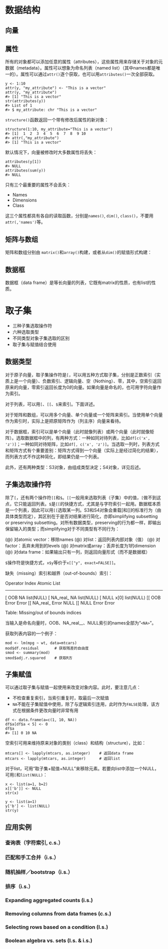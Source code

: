 # 数据结构

## 向量


## 属性

所有的对象都可以添加任意的属性（attributes），这些属性用来存储关于对象的元数据（metadata）。属性可以想象为命名列表（named list）（其中names都是唯一的）。属性可以通过``attr()``逐个获取，也可以用``attributes()``一次全部获取。

	y <- 1:10
	attr(y, "my_attribute") <- "This is a vector"
	attr(y, "my_attribute")
	#> [1] "This is a vector"
	str(attributes(y))
	#> List of 1
	#> $ my_attribute: chr "This is a vector"

``structure()``函数返回一个带有修改后属性的新对象：

	structure(1:10, my_attribute="This is a vector")
	#> [1]  1  2  3  4  5  6  7  8  9 10
	#> attr(,"my_attribute")
	#> [1] "This is a vector"

默认情况下，向量被修改时大多数属性将丢失：
	
	attributes(y[1])
	#> NULL
	attributes(sum(y))
	#> NULL

只有三个最重要的属性不会丢失：

- Names
- Dimensions
- Class

这三个属性都具有各自的读取函数，分别是``names()``, ``dim()``, ``class()``，不要用``attr(,'names')``等。

## 矩阵与数组
矩阵和数组分别由 ``matrix()``和``array()``构建，或者从``dim()``的赋值形式构建：
	
	

## 数据框
数据框（data frame）是等长向量的列表，它既有matrix的性质，也有list的性质。

# 取子集

- 三种子集选取操作符
- 六种选取类型
- 不同类型对象子集选取的区别
- 取子集与赋值结合使用

## 数据类型
对于原子向量，取子集操作符是``[``，可以用五种方式取子集，分别是正数索引（实质上是一个向量）、负数索引、逻辑向量、空（Nothing）、零，其中，空索引返回原来的向量，零索引返回长度为0的向量。如果向量是命名的，也可用字符向量作为索引。

对于列表，可以用``[``、``[[``、``$``来索引。下面详述。

对于矩阵和数组，可以用多个向量、单个向量或一个矩阵来索引。当使用单个向量作为索引时，实际上是把原矩阵作为（列主序）向量来看待。

对于数据框，索引可以是单个向量（此时就像列表）或两个向量（此时就像矩阵）。选取数据框中的列，有两种方式：一种如同对待列表，比如``df[c('x', 'z')]``；一种如同对待矩阵，比如``df[, c('x', 'z')]``。当选取一列时，列表方式和矩阵方式有个重要差别：矩阵方式得到一个向量（实际上是经过简化的结果），而列表方式不作这种简化，即结果仍是一个列表。

此外，还有两种类型：S3对象，由组成类型决定；S4对象，详见后述。

## 子集选取操作符
除了``[``，还有两个操作符``[[``和``$``。``[[``一般用来选取列表（子集）中的值，``[``做不到这点，它只能返回列表。``$``是``[[``的快捷方式，尤其是与字符索引一起用。数据框本质是一个列表，因此可以用``[[``选取某一列。S3和S4对象会重载[和[[的标准行为（由具体类型而定），其区别在于是否对结果进行简化，亦即simplifying subsetting or preserving subsetting。对所有数据类型，preserving的行为都一样，即输出保留输入的类型；而simplifying对于不同类型有不同行为：

(@) 对atomic vector：移除names
(@) 对list：返回列表内部对象（值）
(@) 对factor：丢弃未用到的levels
(@) 对matrix或array：丢弃长度为1的dimension
(@) 对data frame：如果输出只有一列，则返回向量形式（而不是数据框）

``$``操作符是快捷方式，``x$y``等价于``x[["y", exact=FALSE]]``。

缺失（missing）索引和越界（out-of-bounds）索引：


Operator     Index        Atomic       List
---------   -----------  --------   --------------
[            OOB          NA           list(NULL)
[            NA_real_     NA           list(NULL)
[            NULL         x[0]         list(NULL)
[[           OOB          Error        Error
[[           NA_real_     Error        NULL
[[           NULL         Error        Error

Table: Missing/out of bounds indices

当输入是命名向量时，OOB、NA_real__、NULL索引的names全部为“``<NA>``”。

获取列表内容的一个例子：
    
    mod <- lm(mpg ~ wt, data=mtcars)
    mod$df.residual       # 获取残差的自由度
    smod <- summary(mod)
    smod$adj.r.squared    # 获取R方

## 子集赋值

可以通过取子集与赋值一起使用来改变对象内容。此时，要注意几点：

- 不检查重复索引，当索引重复时，取最后一次赋值
- ``NA``不能在子集赋值中使用，除了与逻辑索引连用，此时作为``FALSE``处理，该方式在根据条件更改向量时非常有用

<!-- -->

    df <- data.frame(a=c(1, 10, NA))
    df$a[df$a < 5] <- 0
    df$a
    #> [1] 0 10 NA

空索引可用来维持原来对象的类别（class）和结构（structure），比如：
    
    mtcars[] <- lapply(mtcars, as.integer)    # 返回data frame
    mtcars <- lapply(mtcars, as.integer)      # 返回list

对于list，可用“取子集+赋值+NULL”来移除元素。若要向list中添加一个NULL，可用`[`和``list(NULL)``：

    x <- list(a=1, b=2)
    x[['b']] <- NULL
    str(x)
    
    y <- list(a=1)
    y['b'] <- list(NULL)
    str(y)

## 应用实例

### 查询表（字符索引, c.s.）
### 匹配和手工合并（i.s.）
### 随机抽样／bootstrap（i.s.）
### 排序（i.s.）
### Expanding aggregated counts (i.s.)
### Removing columns from data frames (c.s.)
### Selecting rows based on a condition (l.s.)
### Boolean algebra vs. sets (l.s. & i.s.)
